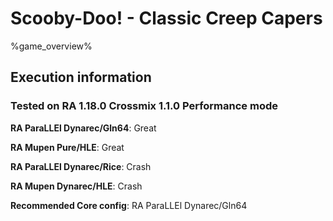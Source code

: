 # Scooby-Doo! - Classic Creep Capers 

%game_overview%

## Execution information

### Tested on RA 1.18.0 Crossmix 1.1.0 Performance mode

**RA ParaLLEl Dynarec/Gln64**: Great

**RA Mupen Pure/HLE**: Great

**RA ParaLLEl Dynarec/Rice**: Crash

**RA Mupen Dynarec/HLE**: Crash

**Recommended Core config**: RA ParaLLEl Dynarec/Gln64